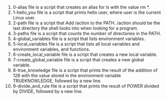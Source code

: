 1) 0-alias file is a script that creates an alias for ls with the value rm *.
2) 1-hello_you file is a script that prints hello user, where user is the current Linux user.
3) 2-path file is a script that Add /action to the PATH. /action should be the last directory the shell looks into when looking for a program.
4) 3-paths file is a script that counts the number of directories in the PATH.
5) 4-global_variables file is a script that lists environment variables.
6) 5-local_variables file is a script that lists all local variables and environment variables, and functions.
7) 6-create_local_variable file is a script that creates a new local variable.
8) 7-create_global_variable file is a script that creates a new global variable.
9) 8-true_knowledge file is a script that prints the result of the addition of 128 with the value stored in the environment variable TRUEKNOWLEDGE, followed by a new line.
10) 9-divide_and_rule file is a script that prints the result of POWER divided by DIVIDE, followed by a new line.
